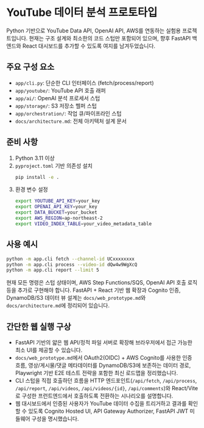 # YouTube 데이터 분석 프로토타입

Python 기반으로 YouTube Data API, OpenAI API, AWS를 연동하는 실험용 프로젝트입니다. 현재는 구조 설계와 최소한의 코드 스텁만 포함되어 있으며, 향후 FastAPI 백엔드와 React 대시보드를 추가할 수 있도록 여지를 남겨두었습니다.

## 주요 구성 요소
- `app/cli.py`: 단순한 CLI 인터페이스 (fetch/process/report)
- `app/youtube/`: YouTube API 호출 래퍼
- `app/ai/`: OpenAI 분석 프로세서 스텁
- `app/storage/`: S3 저장소 헬퍼 스텁
- `app/orchestration/`: 작업 큐/파이프라인 스텁
- `docs/architecture.md`: 전체 아키텍처 설계 문서

## 준비 사항
1. Python 3.11 이상
2. `pyproject.toml` 기반 의존성 설치
   ```bash
   pip install -e .
   ```
3. 환경 변수 설정
   ```bash
   export YOUTUBE_API_KEY=your_key
   export OPENAI_API_KEY=your_key
   export DATA_BUCKET=your_bucket
   export AWS_REGION=ap-northeast-2
   export VIDEO_INDEX_TABLE=your_video_metadata_table
   ```

## 사용 예시
```bash
python -m app.cli fetch --channel-id UCxxxxxxxx
python -m app.cli process --video-id dQw4w9WgXcQ
python -m app.cli report --limit 5
```

현재 모든 명령은 스텁 상태이며, AWS Step Functions/SQS, OpenAI API 호출 로직 등을 추가로 구현해야 합니다. FastAPI + React 기반 웹 확장과 Cognito 인증, DynamoDB/S3 데이터 뷰 설계는 `docs/web_prototype.md`와 `docs/architecture.md`에 정리되어 있습니다.

## 간단한 웹 실행 구상
- FastAPI 기반의 얇은 웹 API/정적 파일 서버로 확장해 브라우저에서 접근 가능한 최소 UI를 제공할 수 있습니다.
- `docs/web_prototype.md`에서 OAuth2(OIDC) + AWS Cognito를 사용한 인증 흐름, 영상/게시물/댓글 메타데이터를 DynamoDB/S3에 보존하는 데이터 경로, Playwright 기반 E2E 테스트 전략을 포함한 최신 로드맵을 정리했습니다.
- CLI 스텁을 직접 호출하던 흐름을 HTTP 엔드포인트(`/api/fetch`, `/api/process`, `/api/report`, `/api/videos`, `/api/videos/{id}`, `/api/comments`)와 React/Vite로 구성한 프런트엔드에서 호출하도록 전환하는 시나리오를 설명합니다.
- 웹 대시보드에서 인증된 사용자가 YouTube 데이터 수집을 트리거하고 결과를 확인할 수 있도록 Cognito Hosted UI, API Gateway Authorizer, FastAPI JWT 미들웨어 구성을 명시했습니다.

